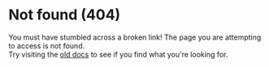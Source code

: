 # Not found (404)

You must have stumbled across a broken link! The page you are attempting to access is not found.  
Try visiting the [old docs](https://win93-community.github.io/windows93-docs) to see if you find what you're looking for.